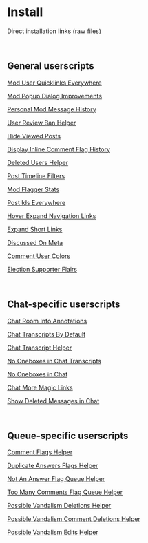 # Install

Direct installation links (raw files)


<br>

## General userscripts

[Mod User Quicklinks Everywhere](https://github.com/samliew/SO-mod-userscripts/raw/master/ModUserQuicklinksEverywhere.user.js)

[Mod Popup Dialog Improvements](https://github.com/samliew/SO-mod-userscripts/raw/master/ModPopupDialogImprovements.user.js)

[Personal Mod Message History](https://github.com/samliew/SO-mod-userscripts/raw/master/PersonalModMessageHistory.user.js)

[User Review Ban Helper](https://github.com/samliew/SO-mod-userscripts/raw/master/UserReviewBanHelper.user.js)

[Hide Viewed Posts](https://github.com/samliew/SO-mod-userscripts/raw/master/HideViewedPosts.user.js)

[Display Inline Comment Flag History](https://github.com/samliew/SO-mod-userscripts/raw/master/DisplayInlineCommentFlagHistory.user.js)

[Deleted Users Helper](https://github.com/samliew/SO-mod-userscripts/raw/master/DeletedUsersHelper.user.js)

[Post Timeline Filters](https://github.com/samliew/SO-mod-userscripts/raw/master/PostTimelineFilters.user.js)

[Mod Flagger Stats](https://github.com/samliew/SO-mod-userscripts/raw/master/ModFlaggerStats.user.js)

[Post Ids Everywhere](https://github.com/samliew/SO-mod-userscripts/raw/master/PostIdsEverywhere.user.js)

[Hover Expand Navigation Links](https://github.com/samliew/SO-mod-userscripts/raw/master/HoverExpandNavigationLinks.user.js)

[Expand Short Links](https://github.com/samliew/SO-mod-userscripts/raw/master/ExpandShortLinks.user.js)

[Discussed On Meta](https://github.com/samliew/SO-mod-userscripts/raw/master/DiscussedOnMeta.user.js)

[Comment User Colors](https://github.com/samliew/SO-mod-userscripts/raw/master/CommentUserColours.user.js)

[Election Supporter Flairs](https://github.com/samliew/SO-mod-userscripts/raw/master/ElectionSupporterFlairs.user.js)


<br>

## Chat-specific userscripts

[Chat Room Info Annotations](https://github.com/samliew/SO-mod-userscripts/raw/master/ChatRoomInfoAnnotations.user.js)

[Chat Transcripts By Default](https://github.com/samliew/SO-mod-userscripts/raw/master/ChatTranscriptsByDefault.user.js)

[Chat Transcript Helper](https://github.com/samliew/SO-mod-userscripts/raw/master/ChatTranscriptHelper.user.js)

[No Oneboxes in Chat Transcripts](https://github.com/samliew/SO-mod-userscripts/raw/master/NoOneboxesInChatTranscripts.user.js)

[No Oneboxes in Chat](https://github.com/samliew/SO-mod-userscripts/raw/master/NoOneboxesInChat.user.js)

[Chat More Magic Links](https://github.com/samliew/SO-mod-userscripts/raw/master/ChatMoreMagicLinks.user.js)

[Show Deleted Messages in Chat](https://github.com/samliew/SO-mod-userscripts/raw/master/ShowDeletedMessagesInChat.user.js)


<br>

## Queue-specific userscripts

[Comment Flags Helper](https://github.com/samliew/SO-mod-userscripts/raw/master/CommentFlagsHelper.user.js)

[Duplicate Answers Flags Helper](https://github.com/samliew/SO-mod-userscripts/raw/master/DuplicateAnswersFlagsHelper.user.js)

[Not An Answer Flag Queue Helper](https://github.com/samliew/SO-mod-userscripts/raw/master/NotAnAnswerFlagQueueHelper.user.js)

[Too Many Comments Flag Queue Helper](https://github.com/samliew/SO-mod-userscripts/raw/master/TooManyCommentsFlagQueueHelper.user.js)

[Possible Vandalism Deletions Helper](https://github.com/samliew/SO-mod-userscripts/raw/master/PossibleVandalismDeletionsHelper.user.js)

[Possible Vandalism Comment Deletions Helper](https://github.com/samliew/SO-mod-userscripts/raw/master/PossibleVandalismCommentDeletionsHelper.user.js)

[Possible Vandalism Edits Helper](https://github.com/samliew/SO-mod-userscripts/raw/master/PossibleVandalismEditsHelper.user.js)
